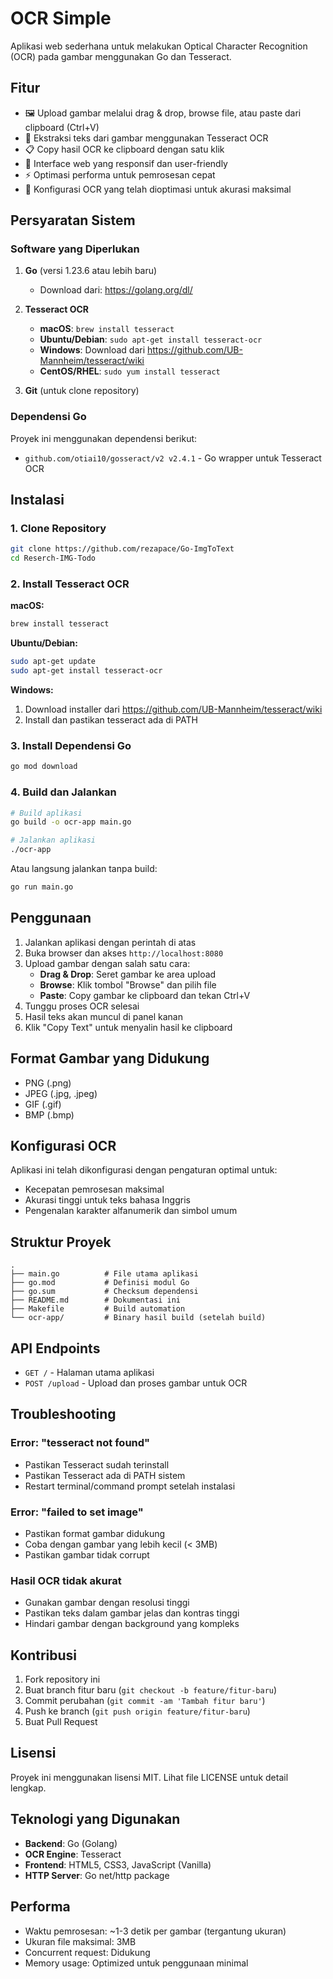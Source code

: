 # OCR Simple

Aplikasi web sederhana untuk melakukan Optical Character Recognition (OCR) pada gambar menggunakan Go dan Tesseract.

## Fitur

- 🖼️ Upload gambar melalui drag & drop, browse file, atau paste dari clipboard (Ctrl+V)
- 📝 Ekstraksi teks dari gambar menggunakan Tesseract OCR
- 📋 Copy hasil OCR ke clipboard dengan satu klik
- 🎨 Interface web yang responsif dan user-friendly
- ⚡ Optimasi performa untuk pemrosesan cepat
- 🔧 Konfigurasi OCR yang telah dioptimasi untuk akurasi maksimal

## Persyaratan Sistem

### Software yang Diperlukan

1. **Go** (versi 1.23.6 atau lebih baru)
   - Download dari: https://golang.org/dl/

2. **Tesseract OCR**
   - **macOS**: `brew install tesseract`
   - **Ubuntu/Debian**: `sudo apt-get install tesseract-ocr`
   - **Windows**: Download dari https://github.com/UB-Mannheim/tesseract/wiki
   - **CentOS/RHEL**: `sudo yum install tesseract`

3. **Git** (untuk clone repository)

### Dependensi Go

Proyek ini menggunakan dependensi berikut:
- `github.com/otiai10/gosseract/v2 v2.4.1` - Go wrapper untuk Tesseract OCR

## Instalasi

### 1. Clone Repository

```bash
git clone https://github.com/rezapace/Go-ImgToText
cd Reserch-IMG-Todo
```

### 2. Install Tesseract OCR

**macOS:**
```bash
brew install tesseract
```

**Ubuntu/Debian:**
```bash
sudo apt-get update
sudo apt-get install tesseract-ocr
```

**Windows:**
1. Download installer dari https://github.com/UB-Mannheim/tesseract/wiki
2. Install dan pastikan tesseract ada di PATH

### 3. Install Dependensi Go

```bash
go mod download
```

### 4. Build dan Jalankan

```bash
# Build aplikasi
go build -o ocr-app main.go

# Jalankan aplikasi
./ocr-app
```

Atau langsung jalankan tanpa build:

```bash
go run main.go
```

## Penggunaan

1. Jalankan aplikasi dengan perintah di atas
2. Buka browser dan akses `http://localhost:8080`
3. Upload gambar dengan salah satu cara:
   - **Drag & Drop**: Seret gambar ke area upload
   - **Browse**: Klik tombol "Browse" dan pilih file
   - **Paste**: Copy gambar ke clipboard dan tekan Ctrl+V
4. Tunggu proses OCR selesai
5. Hasil teks akan muncul di panel kanan
6. Klik "Copy Text" untuk menyalin hasil ke clipboard

## Format Gambar yang Didukung

- PNG (.png)
- JPEG (.jpg, .jpeg)
- GIF (.gif)
- BMP (.bmp)

## Konfigurasi OCR

Aplikasi ini telah dikonfigurasi dengan pengaturan optimal untuk:
- Kecepatan pemrosesan maksimal
- Akurasi tinggi untuk teks bahasa Inggris
- Pengenalan karakter alfanumerik dan simbol umum

## Struktur Proyek

```
.
├── main.go          # File utama aplikasi
├── go.mod           # Definisi modul Go
├── go.sum           # Checksum dependensi
├── README.md        # Dokumentasi ini
├── Makefile         # Build automation
└── ocr-app/         # Binary hasil build (setelah build)
```

## API Endpoints

- `GET /` - Halaman utama aplikasi
- `POST /upload` - Upload dan proses gambar untuk OCR

## Troubleshooting

### Error: "tesseract not found"
- Pastikan Tesseract sudah terinstall
- Pastikan Tesseract ada di PATH sistem
- Restart terminal/command prompt setelah instalasi

### Error: "failed to set image"
- Pastikan format gambar didukung
- Coba dengan gambar yang lebih kecil (< 3MB)
- Pastikan gambar tidak corrupt

### Hasil OCR tidak akurat
- Gunakan gambar dengan resolusi tinggi
- Pastikan teks dalam gambar jelas dan kontras tinggi
- Hindari gambar dengan background yang kompleks

## Kontribusi

1. Fork repository ini
2. Buat branch fitur baru (`git checkout -b feature/fitur-baru`)
3. Commit perubahan (`git commit -am 'Tambah fitur baru'`)
4. Push ke branch (`git push origin feature/fitur-baru`)
5. Buat Pull Request

## Lisensi

Proyek ini menggunakan lisensi MIT. Lihat file LICENSE untuk detail lengkap.

## Teknologi yang Digunakan

- **Backend**: Go (Golang)
- **OCR Engine**: Tesseract
- **Frontend**: HTML5, CSS3, JavaScript (Vanilla)
- **HTTP Server**: Go net/http package

## Performa

- Waktu pemrosesan: ~1-3 detik per gambar (tergantung ukuran)
- Ukuran file maksimal: 3MB
- Concurrent request: Didukung
- Memory usage: Optimized untuk penggunaan minimal